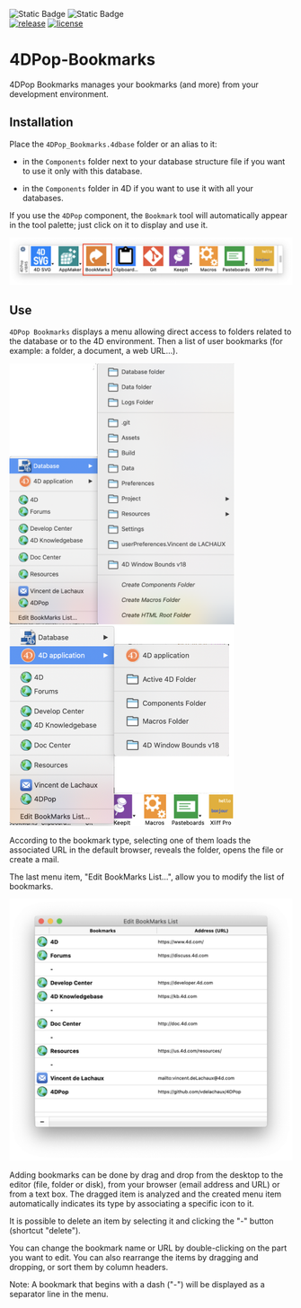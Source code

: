 <!-- MARKDOWN LINKS & IMAGES -->
[release-shield]: https://img.shields.io/github/v/release/vdelachaux/4DPop-Bookmarks?include_prereleases
[release-url]: https://github.com/vdelachaux/4DPop-Bookmarks/releases/latest

[license-shield]: https://img.shields.io/github/license/vdelachaux/4DPop-Bookmarks

<!--BADGES-->
![Static Badge](https://img.shields.io/badge/Dev%20Component-blue?logo=4d&link=https%3A%2F%2Fdeveloper.4d.com)
![Static Badge](https://img.shields.io/badge/Project%20Dependencies-blue?logo=4d&link=https%3A%2F%2Fdeveloper.4d.com%2Fdocs%2FProject%2Fcomponents%2F%23loading-components)
<br>
[![release][release-shield]][release-url]
[![license][license-shield]](LICENSE)

# 4DPop-Bookmarks

4DPop Bookmarks manages your bookmarks (and more) from your development environment.

## Installation

Place the `4DPop_Bookmarks.4dbase` folder or an alias to it:

* in the `Components` folder next to your database structure file if you want to use it only with this database.

* in the `Components` folder in 4D if you want to use it with all your databases.

If you use the `4DPop` component, the `Bookmark` tool will automatically appear in the tool palette; just click on it to display and use it.

<img src="./Assets/toolbar.png" width="800">

## Use

`4DPop Bookmarks` displays a menu allowing direct access to folders related to the database or to the 4D environment. Then a list of user bookmarks (for example: a folder, a document, a web URL…). 

<img src="./Assets/database.png" width="400">   <img src="./Assets/application.png" width="400">

According to the bookmark type, selecting one of them loads the associated URL in the default browser, reveals the folder, opens the file or create a mail.

The last menu item, "Edit BookMarks List...", allow you to modify the list of bookmarks.
 
<img src="./Assets/editor.png" width="800">

Adding bookmarks can be done by drag and drop from the desktop to the editor (file, folder or disk), from your browser (email address and URL) or from a text box. The dragged item is analyzed and the created menu item automatically indicates its type by associating a specific icon to it.

It is possible to delete an item by selecting it and clicking the "-" button (shortcut "delete").

You can change the bookmark name or URL by double-clicking on the part you want to edit. You can also rearrange the items by dragging and dropping, or sort them by column headers.

Note: A bookmark that begins with a dash ("-") will be displayed as a separator line in the menu.
